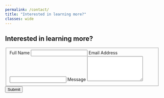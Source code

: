 ```yaml
---
permalink: /contact/
title: "Interested in learning more?"
classes: wide
---
```

## Interested in learning more?
<form id="fs-frm" name="simple-contact-form" accept-charset="utf-8" action="https://formspree.io/xgenerby" method="post">
  <fieldset id="fs-frm-inputs">
    <label for="full-name">Full Name</label>
    <input type="text" name="name" id="full-name" placeholder="" required="">
    <label for="email-address">Email Address</label>
    <input type="email" name="_replyto" id="email-address" placeholder="" required="">
    <label for="message">Message</label>
    <textarea rows="5" name="message" id="message" placeholder="" required=""></textarea>
    <input type="hidden" name="_subject" id="email-subject" value="Contact Form Submission">
  </fieldset>
  <input type="submit" value="Submit">
</form>